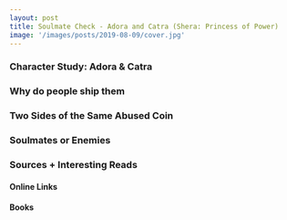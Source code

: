 ```yaml
---
layout: post
title: Soulmate Check - Adora and Catra (Shera: Princess of Power)
image: '/images/posts/2019-08-09/cover.jpg'
---
```


<h3>Character Study: Adora & Catra</h3>


<h3>Why do people ship them</h3>

<h3>Two Sides of the Same Abused Coin</h3>


<h3>Soulmates or Enemies</h3>


<h3>Sources + Interesting Reads</h3>
<h4>Online Links</h4>


<h4>Books</h4>
